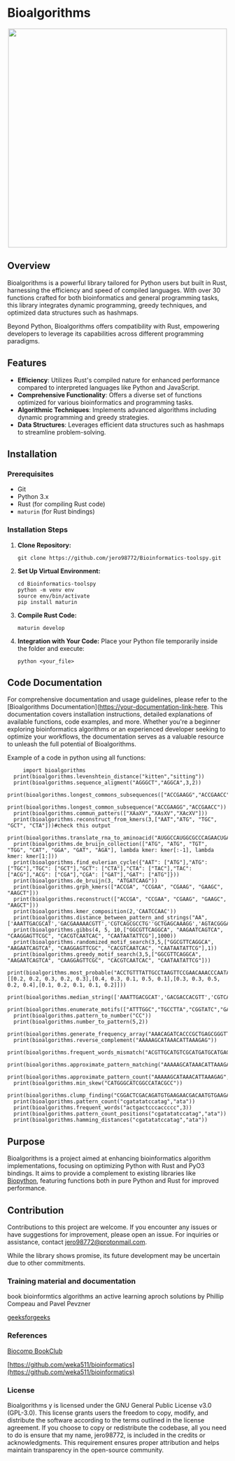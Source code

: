 # Bioalgorithms
<p align="center"><img src="https://raw.githubusercontent.com/jero98772/Bioinformatics-toolspy/main/docs/logo.jpeg" width="500" height="500"></p>

## Overview
Bioalgorithms is a powerful library tailored for Python users but built in Rust, harnessing the efficiency and speed of compiled languages. With over 30 functions crafted for both bioinformatics and general programming tasks, this library integrates dynamic programming, greedy techniques, and optimized data structures such as hashmaps.

Beyond Python, Bioalgorithms offers compatibility with Rust, empowering developers to leverage its capabilities across different programming paradigms.

## Features

- **Efficiency**: Utilizes Rust's compiled nature for enhanced performance compared to interpreted languages like Python and JavaScript.
- **Comprehensive Functionality**: Offers a diverse set of functions optimized for various bioinformatics and programming tasks.
- **Algorithmic Techniques**: Implements advanced algorithms including dynamic programming and greedy strategies.
- **Data Structures**: Leverages efficient data structures such as hashmaps to streamline problem-solving.

## Installation

### Prerequisites

- Git
- Python 3.x
- Rust (for compiling Rust code)
- `maturin` (for Rust bindings)

### Installation Steps

1. **Clone Repository:**
   ```
   git clone https://github.com/jero98772/Bioinformatics-toolspy.git
   ```

2. **Set Up Virtual Environment:**
   ```
   cd Bioinformatics-toolspy
   python -m venv env
   source env/bin/activate
   pip install maturin
   ```

3. **Compile Rust Code:**
   ```
   maturin develop
   ```

4. **Integration with Your Code:**
   Place your Python file temporarily inside the folder and execute:
   ```
   python <your_file>
   ```

## Code Documentation

For comprehensive documentation and usage guidelines, please refer to the [Bioalgorithms Documentation]([https://your-documentation-link-here](https://github.com/jero98772/Bioinformatics-toolspy/blob/main/docs/Functions_documentation.md). This documentation covers installation instructions, detailed explanations of available functions, code examples, and more. Whether you're a beginner exploring bioinformatics algorithms or an experienced developer seeking to optimize your workflows, the documentation serves as a valuable resource to unleash the full potential of Bioalgorithms.

Example of a code in python using all functions:

         import bioalgorithms
      print(bioalgorithms.levenshtein_distance("kitten","sitting"))
      print(bioalgorithms.sequence_aligment("AGGGCT","AGGCA",3,2))
      print(bioalgorithms.longest_commons_subsequences(["ACCGAAGG","ACCGAACC","CCACCGAAGG","GGACCGAACC"]))
      print(bioalgorithms.longest_common_subsequence("ACCGAAGG","ACCGAACC"))
      print(bioalgorithms.commun_patters(["XAaXV","XAsXV","XAcXV"]))
      print(bioalgorithms.reconstruct_from_kmers(3,["AAT","ATG", "TGC", "GCT", "CTA"]))#check this output
      print(bioalgorithms.translate_rna_to_aminoacid("AUGGCCAUGGCGCCCAGAACUGAGAUCAAUAGUACCCGUAUUAACGGGUGA"))
      print(bioalgorithms.de_bruijn_collection(["ATG", "ATG", "TGT", "TGG", "CAT", "GGA", "GAT", "AGA"], lambda kmer: kmer[:-1], lambda kmer: kmer[1:]))
      print(bioalgorithms.find_eulerian_cycle({"AAT": ["ATG"],"ATG": ["TGC"],"TGC": ["GCT"],"GCT": ["CTA"],"CTA": ["TAC"],"TAC": ["ACG"],"ACG": ["CGA"],"CGA": ["GAT"],"GAT": ["ATG"]}))
      print(bioalgorithms.de_bruijn(3, "ATGATCAAG"))
      print(bioalgorithms.grph_kmers(["ACCGA", "CCGAA", "CGAAG", "GAAGC", "AAGCT"]))
      print(bioalgorithms.reconstruct(["ACCGA", "CCGAA", "CGAAG", "GAAGC", "AAGCT"]))
      print(bioalgorithms.kmer_composition(2,'CAATCCAAC'))
      print(bioalgorithms.distance_between_pattern_and_strings("AA",['AAATTGACGCAT','GACGAAAAACGTT','CGTCAGCGCCTG''GCTGAGCAAAGG','AGTACGGGACAG']))
      print(bioalgorithms.gibbs(4, 5, 10,["GGCGTTCAGGCA", "AAGAATCAGTCA", "CAAGGAGTTCGC", "CACGTCAATCAC", "CAATAATATTCG"],1000))
      print(bioalgorithms.randomized_motif_search(3,5,["GGCGTTCAGGCA", "AAGAATCAGTCA", "CAAGGAGTTCGC", "CACGTCAATCAC", "CAATAATATTCG"],1))
      print(bioalgorithms.greedy_motif_search(3,5,["GGCGTTCAGGCA", "AAGAATCAGTCA", "CAAGGAGTTCGC", "CACGTCAATCAC", "CAATAATATTCG"]))
      print(bioalgorithms.most_probable("ACCTGTTTATTGCCTAAGTTCCGAACAAACCCAATATAGCCCGAGGGCCT",5,[[0.2, 0.2, 0.3, 0.2, 0.3],[0.4, 0.3, 0.1, 0.5, 0.1],[0.3, 0.3, 0.5, 0.2, 0.4],[0.1, 0.2, 0.1, 0.1, 0.2]]))
      print(bioalgorithms.median_string(['AAATTGACGCAT','GACGACCACGTT','CGTCAGCGCCTG''GCTGAGCACCGG','AGTACGGGACAG'],6))
      print(bioalgorithms.enumerate_motifs(["ATTTGGC","TGCCTTA","CGGTATC","GAAAATT"],3,1))
      print(bioalgorithms.pattern_to_number("CC"))
      print(bioalgorithms.number_to_pattern(5,2))
      print(bioalgorithms.generate_frequency_array("AAACAGATCACCCGCTGAGCGGGTTATCTGTT",1))
      print(bioalgorithms.reverse_complement("AAAAAGCATAAACATTAAAGAG"))
      print(bioalgorithms.frequent_words_mismatch("ACGTTGCATGTCGCATGATGCATGAGAGCT",4,1))
      print(bioalgorithms.approximate_pattern_matching("AAAAAGCATAAACATTAAAGAG","AAAAA",0))
      print(bioalgorithms.approximate_pattern_count("AAAAAGCATAAACATTAAAGAG","AAAAA",0))
      print(bioalgorithms.min_skew("CATGGGCATCGGCCATACGCC"))
      print(bioalgorithms.clump_finding("CGGACTCGACAGATGTGAAGAACGACAATGTGAAGACTCGACACGACAGAGTGAAGAGAAGAG",5,50,4))
      print(bioalgorithms.pattern_count("cgatatatccatag","ata"))
      print(bioalgorithms.frequent_words("actgactcccaccccc",3))
      print(bioalgorithms.pattern_count_positions("cgatatatccatag","ata"))
      print(bioalgorithms.hamming_distances("cgatatatccatag","ata"))



## Purpose

Bioalgorithms is a project aimed at enhancing bioinformatics algorithm implementations, focusing on optimizing Python with Rust and PyO3 bindings. It aims to provide a complement to existing libraries like [Biopython](https://github.com/biopython/biopython), featuring functions both in pure Python and Rust for improved performance.

## Contribution

Contributions to this project are welcome. If you encounter any issues or have suggestions for improvement, please open an issue. For inquiries or assistance, contact [jero98772@protonmail.com](mailto:jero98772@protonmail.com).

While the library shows promise, its future development may be uncertain due to other commitments.


### Training material and documentation

book bioinformtics algorithms an active learning aproch solutions by Phillip Compeau and Pavel Pevzner

[geeksforgeeks](www.geeksforgeeks.org)

### References

[Biocomp BookClub ](https://github.com/juanjo255/Biocomp-BookClub)

[https://github.com/weka511/bioinformatics](https://github.com/weka511/bioinformatics)

### License

Bioalgorithms y is licensed under the GNU General Public License v3.0 (GPL-3.0). This license grants users the freedom to copy, modify, and distribute the software according to the terms outlined in the license agreement. If you choose to copy or redistribute the codebase, all you need to do is ensure that my name, jero98772, is included in the credits or acknowledgments. This requirement ensures proper attribution and helps maintain transparency in the open-source community.
